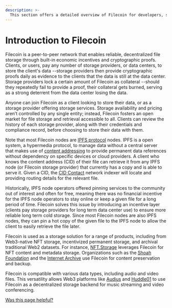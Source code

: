 ```yaml
---
description: >-
  This section offers a detailed overview of Filecoin for developers, serving as a go-to reference for their needs.
---
```


<meta name="description" content="Introduction to Filecoin." />

# Introduction to Filecoin

Filecoin is a peer-to-peer network that enables reliable, decentralized file storage through built-in economic incentives and cryptographic proofs. Clients, or users, pay any number of storage providers, or data centers, to store the client's data --storage providers then provide cryptographic proofs daily as evidence to the clients that the data is still at the data center.  Storage providers lock a certain amount of Filecoin as collateral --should they repeatedly fail to provide a proof, their collateral gets burned, serving as a strong deterrent from the data center losing the data. 

Anyone can join Filecoin as a client looking to store their data, or as a storage provider offering storage services. Storage availability and pricing aren’t controlled by any single entity; instead, Filecoin fosters an open market for file storage and retrieval accessible to all.  Clients can review the history of each storage provider, along with their credentials and compliance record, before choosing to store their data with them.

Note that most Filecoin nodes are [IPFS protocol](https://docs.ipfs.tech/) nodes.  IPFS is a open system, a hypermedia protocol, to manage data without a central server that makes use of [content addressing](https://docs.ipfs.tech/concepts/content-addressing/) to provide permanent data references without dependency on specific devices or cloud providers.  A client who knows the content address (CID) of their file can retrieve it from any IPFS node (or Filecoin storage provider) that currently has a copy and is able to serve it.  Given a CID, the [CID Contact](https://cid.contact/) network indexer will locate and providing routing details for the relevant file.   

Historically, IPFS node operators offered pinning services to the community out of interest and often for free, meaning there was no financial incentive for the IPFS node operators to stay online or keep a given file for a long period of time.  Filecoin solves this issue by introducing an incentive layer (clients pay storage providers for long term data center use) to ensure more reliable long term cold storage.  Since most Filecoin nodes are also IPFS nodes, they can pin a hot copy of the given file to the IPFS node to allow the client to easily retrieve the file later.

Filecoin is used as a storage solution for a range of products, including from Web3-native NFT storage, incentivized permanent storage, and archival traditional Web2 datasets. For instance, [NFT.Storage](https://nft.storage/) leverages Filecoin for NFT content and metadata storage.  Organizations such as the [Shoah Foundation](https://sfi.usc.edu/) and the [Internet Archive](https://archive.org/) use Filecoin for content preservation and backup.

Filecoin is compatible with various data types, including audio and video files. This versatility allows Web3 platforms like [Audius](https://audius.co/) and [Huddle01](https://huddle01.com/) to use Filecoin as a decentralized storage backend for music streaming and video conferencing.

[Was this page helpful?](https://airtable.com/apppq4inOe4gmSSlk/pagoZHC2i1iqgphgl/form?prefill_Page+URL=https://docs.filecoin.io/basics/what-is-filecoin)

